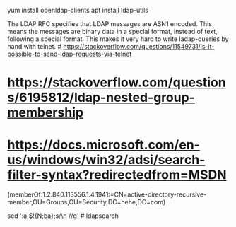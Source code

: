 yum install openldap-clients
apt install ldap-utils

The LDAP RFC specifies that LDAP messages are ASN1 encoded. This means the messages are binary data in a special format, instead of text, following a special format. This makes it very hard to write ladap-queries by hand with telnet. # https://stackoverflow.com/questions/11549731/is-it-possible-to-send-ldap-requests-via-telnet

# https://stackoverflow.com/questions/6195812/ldap-nested-group-membership
# https://docs.microsoft.com/en-us/windows/win32/adsi/search-filter-syntax?redirectedfrom=MSDN
(memberOf:1.2.840.113556.1.4.1941:=CN=active-directory-recursive-member,OU=Groups,OU=Security,DC=hehe,DC=com)

sed ':a;$!{N;ba};s/\n //g' # ldapsearch
